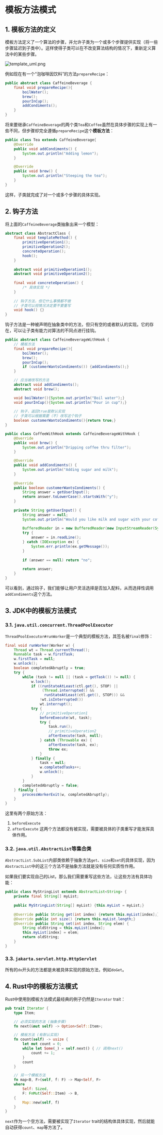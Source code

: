 # 模板方法模式

## 1. 模板方法的定义
模板方法定义了一个算法的步骤，并允许子类为一个或多个步骤提供实现（将一些步骤延迟到子类中）。这样使得子类可以在不改变算法结构的情况下，重新定义算法中的某些步骤。

![template_uml.png](pic/template_uml.png)

例如现在有一个“泡咖啡因饮料”的方法`prepareRecipe`：
```java
public abstract class CaffeineBeverage {
    final void prepareRecipe(){
        boilWater();
        brew();
        pourInCup();
        addCondiments();
    }
}
```

将来要继承`CaffeineBeverage`的两个类`Tea`和`Coffee`虽然在具体步骤的实现上有一些不同，但步骤却完全遵循`prepareRecipe`这个**模板方法**：
```java
public class Tea extends CaffeineBeverage{
    @Override
    public void addCondiments() {
        System.out.println("Adding lemon");
    }

    @Override
    public void brew() {
        System.out.println("Steeping the tea");
    }
}
```
这样，子类就完成了对一个或多个步骤的具体实现。

## 2. 钩子方法
将上面的`CaffeineBeverage`类抽象出来一个模型：
```java
abstract class AbstractClass {
    final void templateMethod() {
        primitiveOperation1();
        primitiveOperation2();
        concreteOperation();
        hook();
    }
    
    abstract void primitiveOperation1();
    abstract void primitiveOperation2();
    
    final void concreteOperation() {
        /* 具体实现 */
    }
    
    // 钩子方法，但它什么事情都不做
    // 子类可以视情况决定要不要重写
    void hook() {}
}
```
钩子方法是一种被声明在抽象类中的方法，但只有空的或者默认的实现。它的存在，可以让子类有能力对算法的不同点进行挂钩。
```java
public abstract class CaffeineBeverageWithHook {
    // 模板方法
    final void prepareRecipe(){
        boilWater();
        brew();
        pourInCup();
        if (customerWantsCondiments()) {addCondiments();}
    }

    // 应当被改写的方法
    abstract void addCondiments();
    abstract void brew();

    void boilWater(){System.out.println("Boil water");}
    void pourInCup(){System.out.println("Pour in cup");}
    
    // 钩子，返回true是默认实现
    // 子类可以根据需要（不）改写这个钩子
    boolean customerWantsCondiments(){return true;}
}
```
```java
public class CoffeeWithHook extends CaffeineBeverageWithHook {
    @Override
    public void brew() {
        System.out.println("Dripping coffee thru filter");
    }

    @Override
    public void addCondiments() {
        System.out.println("Adding sugar and milk");
    }
    
    @Override
    public boolean customerWantsCondiments() {
        String answer = getUserInput();
        return answer.toLowerCase().startsWith("y");
    }
    
    private String getUserInput() {
        String answer = null;
        System.out.println("Would you like milk and sugar with your coffee (y/n)? ");
        
        BufferedReader in = new BufferedReader(new InputStreamReader(System.in));
        try {
            answer = in.readLine();
        } catch (IOException ex) {
            System.err.println(ex.getMessage());
        }
        
        if (answer == null) return "no";
        
        return answer;
    }
}
```
可以看到，通过钩子，我们能够让用户灵活选择是否加入配料，从而选择性调用`addCondiments`这个方法。

## 3. JDK中的模板方法模式
### 3.1. `java.util.concurrent.ThreadPoolExecutor`
`ThreadPoolExecutor#runWorker`是一个典型的模板方法，其签名被`final`修饰：
```java
final void runWorker(Worker w) {
    Thread wt = Thread.currentThread();
    Runnable task = w.firstTask;
    w.firstTask = null;
    w.unlock();
    boolean completedAbruptly = true;
    try {
        while (task != null || (task = getTask()) != null) {
            w.lock();
            if ((runStateAtLeast(ctl.get(), STOP) ||
                 (Thread.interrupted() &&
                  runStateAtLeast(ctl.get(), STOP))) &&
                !wt.isInterrupted())
                wt.interrupt();
            try {
                // primitiveOperation1
                beforeExecute(wt, task);
                try {
                    task.run();
                    // primitiveOperation2
                    afterExecute(task, null);
                } catch (Throwable ex) {
                    afterExecute(task, ex);
                    throw ex;
                }
            } finally {
                task = null;
                w.completedTasks++;
                w.unlock();
            }
        }
        completedAbruptly = false;
    } finally {
        processWorkerExit(w, completedAbruptly);
    }
}
```
这里有两个原始方法：
1. `beforeExecute`
2. `afterExecute`
这两个方法都没有被实现，需要被具体的子类重写才能发挥具体作用。

### 3.2. `java.util.AbstractList`等集合类
`AbstractList.SubList`内部类依赖于抽象方法`get`、`size`和`set`的具体实现，因为`AbstractList`中的这三个方法不是抽象方法就是没有任何实质性作用。

如果我们要实现自己的List，那么我们需要重写这些方法，让这些方法有具体功能：
```java
public class MyStringList extends AbstractList<String> {
    private final String[] myList;
    
    public MyStringList(String[] myList) {this.myList = myList;}
    
    @Override public String get(int index) {return this.myList[index];}
    @Override public int size() {return this.myList.length;}
    @Override public String set(int index, String elem) {
        String oldString = this.myList[index];
        this.myList[index] = elem;
        return oldString;
    }
}
```

### 3.3. `jakarta.servlet.http.HttpServlet`
所有的`do`开头的方法都是未被具体实现的原始方法，例如`doGet`。

## 4. Rust中的模板方法模式
Rust中使用到模板方法模式最经典的例子仍然是`Iterator` trait：
```rust
pub trait Iterator {
    type Item;

    // 必须实现的方法 (抽象步骤)
    fn next(&mut self) -> Option<Self::Item>;

    // 模板方法 (有默认实现)
    fn count(self) -> usize {
        let mut count = 0;
        while let Some(_) = self.next() { // 调用next()
            count += 1;
        }
        count
    }

    // 另一个模板方法
    fn map<B, F>(self, f: F) -> Map<Self, F>
    where
        Self: Sized,
        F: FnMut(Self::Item) -> B,
    {
        Map::new(self, f)
    }
}
```
`next`作为一个空方法，需要被实现了`Iterator` trait的结构体具体实现，然后就能自动获得`count`、`map`等方法了。
